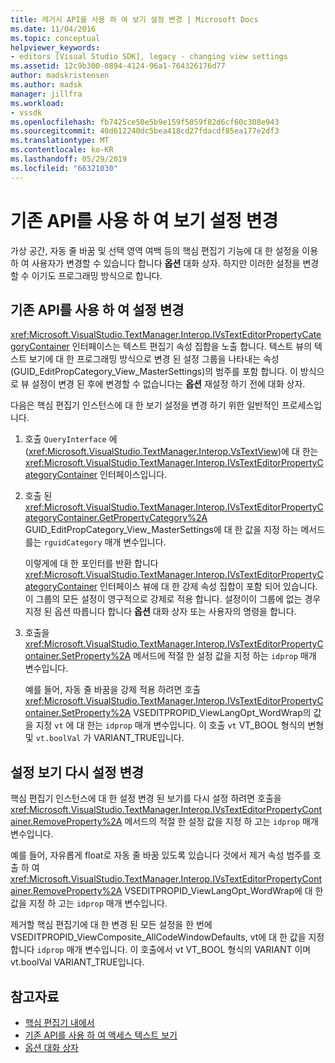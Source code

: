 ```yaml
---
title: 레거시 API를 사용 하 여 보기 설정 변경 | Microsoft Docs
ms.date: 11/04/2016
ms.topic: conceptual
helpviewer_keywords:
- editors [Visual Studio SDK], legacy - changing view settings
ms.assetid: 12c9b300-0894-4124-96a1-764326176d77
author: madskristensen
ms.author: madsk
manager: jillfra
ms.workload:
- vssdk
ms.openlocfilehash: fb7425ce50e5b9e159f5059f82d6cf60c308e943
ms.sourcegitcommit: 40d612240dc5bea418cd27fdacdf85ea177e2df3
ms.translationtype: MT
ms.contentlocale: ko-KR
ms.lasthandoff: 05/29/2019
ms.locfileid: "66321030"
---
```

# <a name="change-view-settings-by-using-the-legacy-api"></a>기존 API를 사용 하 여 보기 설정 변경
가상 공간, 자동 줄 바꿈 및 선택 영역 여백 등의 핵심 편집기 기능에 대 한 설정을 이용 하 여 사용자가 변경할 수 있습니다 합니다 **옵션** 대화 상자. 하지만 이러한 설정을 변경할 수 이기도 프로그래밍 방식으로 합니다.

## <a name="change-settings-by-using-the-legacy-api"></a>기존 API를 사용 하 여 설정 변경
 <xref:Microsoft.VisualStudio.TextManager.Interop.IVsTextEditorPropertyCategoryContainer> 인터페이스는 텍스트 편집기 속성 집합을 노출 합니다. 텍스트 뷰의 텍스트 보기에 대 한 프로그래밍 방식으로 변경 된 설정 그룹을 나타내는 속성 (GUID_EditPropCategory_View_MasterSettings)의 범주를 포함 합니다. 이 방식으로 뷰 설정이 변경 된 후에 변경할 수 없습니다는 **옵션** 재설정 하기 전에 대화 상자.

 다음은 핵심 편집기 인스턴스에 대 한 보기 설정을 변경 하기 위한 일반적인 프로세스입니다.

1. 호출 `QueryInterface` 에 (<xref:Microsoft.VisualStudio.TextManager.Interop.VsTextView>)에 대 한는 <xref:Microsoft.VisualStudio.TextManager.Interop.IVsTextEditorPropertyCategoryContainer> 인터페이스입니다.

2. 호출 된 <xref:Microsoft.VisualStudio.TextManager.Interop.IVsTextEditorPropertyCategoryContainer.GetPropertyCategory%2A> GUID_EditPropCategory_View_MasterSettings에 대 한 값을 지정 하는 메서드를는 `rguidCategory` 매개 변수입니다.

     이렇게에 대 한 포인터를 반환 합니다 <xref:Microsoft.VisualStudio.TextManager.Interop.IVsTextEditorPropertyCategoryContainer> 인터페이스 뷰에 대 한 강제 속성 집합이 포함 되어 있습니다. 이 그룹의 모든 설정이 영구적으로 강제로 적용 합니다. 설정이이 그룹에 없는 경우 지정 된 옵션 따릅니다 합니다 **옵션** 대화 상자 또는 사용자의 명령을 합니다.

3. 호출을 <xref:Microsoft.VisualStudio.TextManager.Interop.IVsTextEditorPropertyContainer.SetProperty%2A> 메서드에 적절 한 설정 값을 지정 하는 `idprop` 매개 변수입니다.

     예를 들어, 자동 줄 바꿈을 강제 적용 하려면 호출 <xref:Microsoft.VisualStudio.TextManager.Interop.IVsTextEditorPropertyContainer.SetProperty%2A> VSEDITPROPID_ViewLangOpt_WordWrap의 값을 지정 `vt` 에 대 한는 `idprop` 매개 변수입니다. 이 호출 `vt` VT_BOOL 형식의 변형 및 `vt.boolVal` 가 VARIANT_TRUE입니다.

## <a name="reset-changed-view-settings"></a>설정 보기 다시 설정 변경
 핵심 편집기 인스턴스에 대 한 설정 변경 된 보기를 다시 설정 하려면 호출을 <xref:Microsoft.VisualStudio.TextManager.Interop.IVsTextEditorPropertyContainer.RemoveProperty%2A> 메서드의 적절 한 설정 값을 지정 하 고는 `idprop` 매개 변수입니다.

 예를 들어, 자유롭게 float로 자동 줄 바꿈 있도록 있습니다 것에서 제거 속성 범주를 호출 하 여 <xref:Microsoft.VisualStudio.TextManager.Interop.IVsTextEditorPropertyContainer.RemoveProperty%2A> VSEDITPROPID_ViewLangOpt_WordWrap에 대 한 값을 지정 하 고는 `idprop` 매개 변수입니다.

 제거할 핵심 편집기에 대 한 변경 된 모든 설정을 한 번에 VSEDITPROPID_ViewComposite_AllCodeWindowDefaults, vt에 대 한 값을 지정 합니다 `idprop` 매개 변수입니다. 이 호출에서 vt VT_BOOL 형식의 VARIANT 이며 vt.boolVal VARIANT_TRUE입니다.

## <a name="see-also"></a>참고자료
- [핵심 편집기 내에서](../extensibility/inside-the-core-editor.md)
- [기존 API를 사용 하 여 액세스 텍스트 보기](../extensibility/accessing-thetext-view-by-using-the-legacy-api.md)
- [옵션 대화 상자](../ide/reference/options-dialog-box-visual-studio.md)
